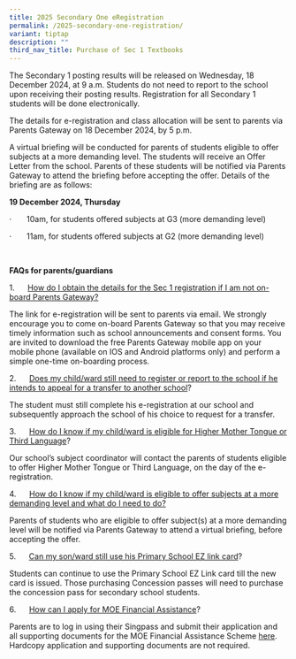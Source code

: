```yaml
---
title: 2025 Secondary One eRegistration
permalink: /2025-secondary-one-registration/
variant: tiptap
description: ""
third_nav_title: Purchase of Sec 1 Textbooks
---
```

<p>The Secondary 1 posting results will be released on Wednesday, 18 December
2024, at 9 a.m. Students do not need to report to the school upon receiving
their posting results. Registration for all Secondary 1 students will be
done electronically.</p>
<p>The details for e-registration and class allocation will be sent to parents
via Parents Gateway on 18 December 2024, by 5 p.m. &nbsp;</p>
<p>A virtual briefing will be conducted for parents of students eligible
to offer subjects at a more demanding level. The students will receive
an Offer Letter from the school. Parents of these students will be notified
via Parents Gateway to attend the briefing before accepting the offer.
Details of the briefing are as follows:</p>
<p><strong>19 December 2024, Thursday</strong>
</p>
<p>·&nbsp;&nbsp;&nbsp;&nbsp;&nbsp;&nbsp; 10am, for students offered subjects
at G3 (more demanding level)</p>
<p>·&nbsp;&nbsp;&nbsp;&nbsp;&nbsp;&nbsp; 11am, for students offered subjects
at G2 (more demanding level)</p>
<p>&nbsp;</p>
<p><strong>FAQs for parents/guardians</strong>
</p>
<p>1.&nbsp;&nbsp;&nbsp;&nbsp;&nbsp; <u>How do I obtain the details for the Sec 1 registration if I am not on-board Parents Gateway?</u>
</p>
<p>The link for e-registration will be sent to parents via email. We strongly
encourage you to come on-board Parents Gateway so that you may receive
timely information such as school announcements and consent forms. You
are invited to download the free Parents Gateway mobile app on your mobile
phone (available on IOS and Android platforms only) and perform a simple
one-time on-boarding process.</p>
<p>2.&nbsp;&nbsp;&nbsp;&nbsp;&nbsp; <u>Does my child/ward still need to register or report to the school if he intends to appeal for a transfer to another school</u>?&nbsp;</p>
<p>The student must still complete his e-registration at our school and subsequently
approach the school of his choice to request for a transfer.</p>
<p>3.&nbsp;&nbsp;&nbsp;&nbsp;&nbsp; <u>How do I know if my child/ward is eligible for Higher Mother Tongue or Third Language</u>?</p>
<p>Our school’s subject coordinator will contact the parents of students
eligible to offer Higher Mother Tongue or Third Language, on the day of
the e-registration.</p>
<p>4.&nbsp;&nbsp;&nbsp;&nbsp;&nbsp; <u>How do I know if my child/ward is eligible to offer subjects at a more demanding level and what do I need to do?</u>
</p>
<p>Parents of students who are eligible to offer subject(s) at a more demanding
level will be notified via Parents Gateway to attend a virtual briefing,
before accepting the offer. &nbsp;</p>
<p>5.&nbsp;&nbsp;&nbsp;&nbsp;&nbsp; <u>Can my son/ward still use his Primary School EZ link card</u>?</p>
<p>Students can continue to use the Primary School EZ Link card till the
new card is issued. Those purchasing Concession passes will need to purchase
the concession pass for secondary school students.</p>
<p>6.&nbsp;&nbsp;&nbsp;&nbsp;&nbsp; <u>How can I apply for MOE Financial Assistance</u>?</p>
<p>Parents are to log in using their Singpass and submit their application
and all supporting documents for the MOE Financial Assistance Scheme
<a href="https://form.gov.sg/6666a548f71e023bcbe7c9b7" rel="noopener nofollow" target="_blank">here</a>. Hardcopy application and supporting documents are not required.
&nbsp;</p>